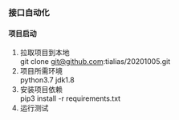 ### 接口自动化

#### 项目启动

1. 拉取项目到本地  
    git clone git@github.com:tialias/20201005.git  
2. 项目所需环境  
    python3.7
    jdk1.8
3. 安装项目依赖  
    pip3 install -r requirements.txt
4. 运行测试
   